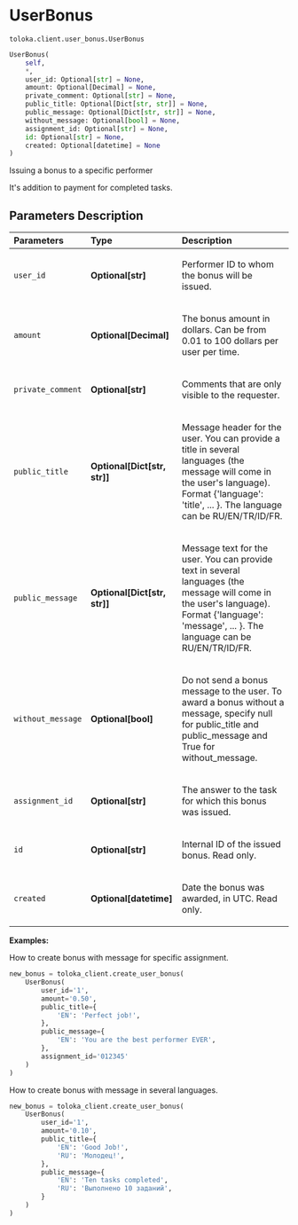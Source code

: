 # UserBonus
`toloka.client.user_bonus.UserBonus`

```python
UserBonus(
    self,
    *,
    user_id: Optional[str] = None,
    amount: Optional[Decimal] = None,
    private_comment: Optional[str] = None,
    public_title: Optional[Dict[str, str]] = None,
    public_message: Optional[Dict[str, str]] = None,
    without_message: Optional[bool] = None,
    assignment_id: Optional[str] = None,
    id: Optional[str] = None,
    created: Optional[datetime] = None
)
```

Issuing a bonus to a specific performer


It's addition to payment for completed tasks.

## Parameters Description

| Parameters | Type | Description |
| :----------| :----| :-----------|
`user_id`|**Optional\[str\]**|<p>Performer ID to whom the bonus will be issued.</p>
`amount`|**Optional\[Decimal\]**|<p>The bonus amount in dollars. Can be from 0.01 to 100 dollars per user per time.</p>
`private_comment`|**Optional\[str\]**|<p>Comments that are only visible to the requester.</p>
`public_title`|**Optional\[Dict\[str, str\]\]**|<p>Message header for the user. You can provide a title in several languages (the message will come in the user&#x27;s language). Format {&#x27;language&#x27;: &#x27;title&#x27;, ... }. The language can be RU/EN/TR/ID/FR.</p>
`public_message`|**Optional\[Dict\[str, str\]\]**|<p>Message text for the user. You can provide text in several languages (the message will come in the user&#x27;s language). Format {&#x27;language&#x27;: &#x27;message&#x27;, ... }. The language can be RU/EN/TR/ID/FR.</p>
`without_message`|**Optional\[bool\]**|<p>Do not send a bonus message to the user. To award a bonus without a message, specify null for public_title and public_message and True for without_message.</p>
`assignment_id`|**Optional\[str\]**|<p>The answer to the task for which this bonus was issued.</p>
`id`|**Optional\[str\]**|<p>Internal ID of the issued bonus. Read only.</p>
`created`|**Optional\[datetime\]**|<p>Date the bonus was awarded, in UTC. Read only.</p>

**Examples:**

How to create bonus with message for specific assignment.

```python
new_bonus = toloka_client.create_user_bonus(
    UserBonus(
        user_id='1',
        amount='0.50',
        public_title={
            'EN': 'Perfect job!',
        },
        public_message={
            'EN': 'You are the best performer EVER',
        },
        assignment_id='012345'
    )
)
```

How to create bonus with message in several languages.

```python
new_bonus = toloka_client.create_user_bonus(
    UserBonus(
        user_id='1',
        amount='0.10',
        public_title={
            'EN': 'Good Job!',
            'RU': 'Молодец!',
        },
        public_message={
            'EN': 'Ten tasks completed',
            'RU': 'Выполнено 10 заданий',
        }
    )
)
```
